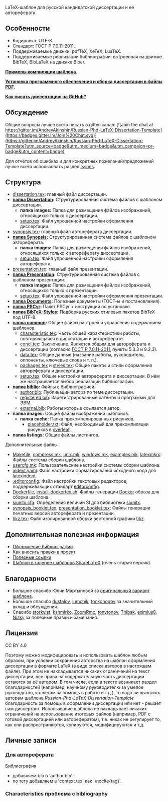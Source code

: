 LaTeX-шаблон для русской кандидатской диссертации и её автореферата.

## Особенности
* Кодировка: UTF-8.
* Стандарт: ГОСТ Р 7.0.11-2011.
* Поддерживаемые движки: pdfTeX, XeTeX, LuaTeX.
* Поддерживаемые реализации библиографии: встроенная на движке BibTeX, BibLaTeX
на движке Biber.

[**Примеры компиляции шаблона**](https://github.com/AndreyAkinshin/Russian-Phd-LaTeX-Dissertation-Template/releases/latest).

[**Установка программного обеспечения и сборка диссертации в файлы PDF**](Readme/Installation.md).

[**Как писать диссертацию на GitHub?**](Readme/github.md)

## Обсуждение
Общие вопросы лучше всего писать в gitter-канал:
[![Join the chat at https://gitter.im/AndreyAkinshin/Russian-Phd-LaTeX-Dissertation-Template](https://badges.gitter.im/Join%20Chat.svg)](https://gitter.im/AndreyAkinshin/Russian-Phd-LaTeX-Dissertation-Template?utm_source=badge&utm_medium=badge&utm_campaign=pr-badge&utm_content=badge)

Для отчётов об ошибках и для конкретных пожеланий/предложений лучше всего использовать раздел [Issues](https://github.com/AndreyAkinshin/Russian-Phd-LaTeX-Dissertation-Template/issues).

## Структура
* [dissertation.tex](dissertation.tex): главный файл диссертации.
* **[папка Dissertation](Dissertation/):** Структурированная система файлов с
шаблоном диссертации.
  * **папка images:** Папка для размещения файлов изображений, относящихся только
  к диссертации.
  * [setup.tex](Dissertation/setup.tex): Файл упрощённой настройки оформления
  диссертации.
* [synopsis.tex](synopsis.tex): главный файл автореферата диссертации.
* **[папка Synopsis](Synopsis/):** Структурированная система файлов с шаблоном
автореферата.
  * **папка images:** Папка для размещения файлов изображений, относящихся
  только к автореферату диссертации.
  * [setup.tex](Synopsis/setup.tex): Файл упрощённой настройки оформления
  автореферата.
* [presentation.tex](presentation.tex): главный файл презентации.
* **[папка Presentation](Presentation/):** Структурированная система файлов с
шаблоном презентации.
  * **папка images:** Папка для размещения файлов изображений, относящихся
  только к презентации.
  * [setup.tex](Presentation/setup.tex): Файл упрощённой настройки оформления
  презентации.
* **[папка Documents](Documents/):** Полезные документы (ГОСТ-ы и постановления).
* **[папка PSCyr](PSCyr/):** Пакет PSCyr + инструкции по установке.
* **[папка BibTeX-Styles](BibTeX-Styles/):** Подборка русских стилевых пакетов
BibTeX под UTF-8.
* **[папка common](common/):** Общие файлы настроек и управления содержанием шаблонов.
  * [characteristic.tex](common/characteristic.tex): Часть общей характеристики
  работы, повторяющаяся в диссертации и автореферате.
  * [concl.tex](common/concl.tex): Заключение. Является общим для автореферата
  и диссертации (согласно [ГОСТ Р 7.0.11-2011](Documents/GOST%20R%207.0.11-2011.pdf),
  пункты 5.3.3 и 9.2.3).
  * [data.tex](common/data.tex): Общие данные (название работы, руководитель,
  оппоненты, ключевые слова и т. п.).
  * [packages.tex](common/packages.tex) и [styles.tex](common/styles.tex): Общие
  пакеты и стили оформления автореферата и диссертации.
  * [setup.tex](common/setup.tex): Общие настройки автореферата и диссертации.
  В нём же настраивается выбор реализации библиографии.
* **[папка biblio](biblio/):** Файлы с библиографией.
  * [author.bib](biblio/author.bib): Публикации автора по теме диссертации.
  * [registered.bib](biblio/registered.bib): Зарегистрированные патенты и программы для ЭВМ.
  * [external.bib](biblio/external.bib): Работы которые ссылается автор.
* **папка images:** Общие файлы изображений шаблонов.
  * **папка cache:** Папка прекомпелированных рисунков.
	* [placeholder.txt](images/cache/placeholder.txt): Файл, необходимый для прекомпиляции
      рисунков в [overleaf](https://www.overleaf.com/).
* **папка listings:** Общие файлы листингов.

Дополнительные файлы:

* [Makefile](Makefile), [compress.mk](compress.mk), [unix.mk](unix.mk),
  [windows.mk](windows.mk), [examples.mk](examples.mk), [latexmkrc](latexmkrc): Файлы системы сборки шаблона.
* [usercfg.mk](usercfg.mk): Пользовательские настройки системы сборки шаблона.
* [indent.yaml](indent.yaml): Файл настройки форматирования исходного кода для
  [latexindent](https://www.ctan.org/pkg/latexindent).
* [.editorconfig](.editorconfig): Файл настройки текстовых редакторов, поддерживающих стандарт
  [editorconfig](https://editorconfig.org/).
* [Dockerfile](Dockerfile), [install-dockertex.sh](install-dockertex.sh): Файлы генерации
  [Docker](https://www.docker.com/) образа для сборки шаблона.
* [siunitx.cfg](siunitx.cfg): Определения величин SI для библиотеки
  [siunitx](https://ctan.org/pkg/siunitx).
* [synopsis_booklet.tex](synopsis_booklet.tex),
 [presentation_booklet.tex](presentation_booklet.tex): Файлы генерации печатных версий
 автореферата и презентации.
* [tikz.tex](tikz.tex): Файл изолированной сборки векторной графики [tikz](https://www.ctan.org/pkg/pgf).

## Дополнительная полезная информация

* [Оформление библиографии](Readme/Bibliography.md)
* [Как вносить правки в проект](CONTRIBUTING.md)
* [Полезные ссылки](Readme/Links.md)
* [Шаблон в галерее шаблонов ShareLaTeX](https://www.sharelatex.com/templates/thesis/russian-phd-latex-dissertation-template) (очень старая версия).

## Благодарности
* Большое спасибо Юлии Мартыновой за [оригинальный вариант шаблона](http://alessia-lano.livejournal.com/4267.html).
* Большое спасибо [dustalov](https://github.com/dustalov),
[Lenchik](https://github.com/Lenchik), [tonkonogov](https://github.com/tonkonogov)
за значительный вклад и обсуждения.
* Спасибо [storkvist](https://github.com/storkvist), [kshmirko](https://github.com/kshmirko),
[ZoomRmc](https://github.com/ZoomRmc), [tonytonov](https://github.com/tonytonov),
[Thibak](https://github.com/Thibak), [eximius8](https://github.com/eximius8),
[Nizky](https://github.com/Nizky) за полезные правки и замечания.

## Лицензия

CC BY 4.0

Поэтому можно модифицировать и использовать шаблон любым образом, при
условии сохранения авторства на шаблон оформления диссертации в
формате LaTeX (в виде списка авторов в настоящем файле).  При этом не
накладывается никаких ограничений на текст диссертации, все права на
содержательную часть диссертации остаются за её автором.  В том числе,
если в тексте возникает раздел благодарностей (например, научному
руководителю за умелое руководство, коллегам за помощь в работе и
т.д.), то надо ли выносить авторам шаблона
*Russian-Phd-LaTeX-Dissertation-Template* благодарность за помощь в
оформлении диссертации или нет - решает сам диссертант. Использвание
шаблона не накладывает никаких ограничений на использование итоговых
файлов (например, PDF с готовой диссертацией или авторефератом),
т.е. никак не регулирует то, как они распространяются, копируются,
модифицируются и т.д.


## Личные записи
### Для автореферата
  Библиография
  - добавляем bib в 'author.bib';
  - по тегу добавляем в 'context.tex' как '\nocite{tag}'.
  
### Characteristics проблема с bibliography 